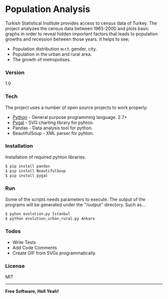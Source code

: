 # Population Analysis

Turkish	Statistical	Institute provides access to census data of Turkey. The project analyzes the census data between 1965-2000 and plots basic graphs in order to reveal hidden important factors that leads to population growths and recession between those years. It helps to see;

  - Population distribution w.r.t. gender, city.
  - Population in the urban and rural area. 
  - The growth of metropolises.

### Version
1.0

### Tech

The project uses a number of open source projects to work properly:

* [Python] - General purpose programming language. 2.7+
* [Pygal] - SVG charting library for pyhton. 
* Pandas - Data analysis tool for python.
* BeautifulSoup - XML parser for pyhton.

### Installation

Installation of required pyhton libraries.

```sh
$ pip install pandas
$ pip install BeautifulSoup
$ pip install pygal
```

### Run

Some of the scripts needs parameters to execute. The output of the programs will be generated under the "/output" directory. Such as...

```sh
$ pyhon evolution.py İstanbul
$ python evolution_urban_rural.py Ankara
```

### Todos

 - Write Tests
 - Add Code Comments
 - Create GIF from SVGs programmatically. 

### License
MIT

----

**Free Software, Hell Yeah!**

[//]: # 
   [Python]: <https://www.python.org/>
   [Pygal]: <http://www.pygal.org/en/stable/>

